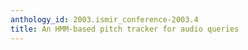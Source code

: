 ```yaml
---
anthology_id: 2003.ismir_conference-2003.4
title: An HMM-based pitch tracker for audio queries
---
```

